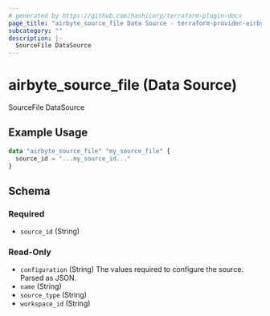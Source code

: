 ```yaml
---
# generated by https://github.com/hashicorp/terraform-plugin-docs
page_title: "airbyte_source_file Data Source - terraform-provider-airbyte"
subcategory: ""
description: |-
  SourceFile DataSource
---
```


# airbyte_source_file (Data Source)

SourceFile DataSource

## Example Usage

```terraform
data "airbyte_source_file" "my_source_file" {
  source_id = "...my_source_id..."
}
```

<!-- schema generated by tfplugindocs -->
## Schema

### Required

- `source_id` (String)

### Read-Only

- `configuration` (String) The values required to configure the source. Parsed as JSON.
- `name` (String)
- `source_type` (String)
- `workspace_id` (String)
